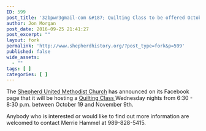 ```yaml
---
ID: 599
post_title: '32bpwr3gmail-com &#187; Quilting Class to be offered October 19 &#8211; November 9th'
author: Jon Morgan
post_date: 2016-09-25 21:41:27
post_excerpt: ""
layout: fork
permalink: 'http://www.shepherdhistory.org/?post_type=fork&p=599'
published: false
wide_assets:
  - ""
tags: [ ]
categories: [ ]
---
```

The <a href="http://www.shepherdhistory.org/business-directory/568/shepherd-united-methodist-church">Shepherd United Methodist Church</a> has announced on its Facebook page that it will be hosting a <a href="http://www.shepherdhistory.org/event/quilting-class/">Quilting Class </a>Wednesday nights from 6:30 - 8:30 p.m. between October 19 and November 9th.

Anybody who is interested or would like to find out more information are welcomed to contact Merrie Hammel at 989-828-5415.
